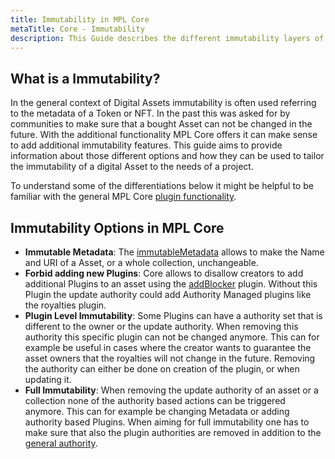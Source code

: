 ```yaml
---
title: Immutability in MPL Core
metaTitle: Core - Immutability
description: This Guide describes the different immutability layers of MPL Core
---
```


## What is a Immutability?
In the general context of Digital Assets immutability is often used referring to the metadata of a Token or NFT. In the past this was asked for by communities to make sure that a bought Asset can not be changed in the future. With the additional functionality MPL Core offers it can make sense to add additional immutability features. This guide aims to provide information about those different options and how they can be used to tailor the immutability of a digital Asset to the needs of a project.

To understand some of the differentiations below it might be helpful to be familiar with the general MPL Core [plugin functionality](/core/plugins).

## Immutability Options in MPL Core
- **Immutable Metadata**: The [immutableMetadata](/core/plugins/immutableMetadata) allows to make the Name and URI of a Asset, or a whole collection, unchangeable.
- **Forbid adding new Plugins**: Core allows to disallow creators to add additional Plugins to an asset using the [addBlocker](/core/plugins/addBlocker) plugin. Without this Plugin the update authority could add Authority Managed plugins like the royalties plugin. 
- **Plugin Level Immutability**: Some Plugins can have a authority set that is different to the owner or the update authority. When removing this authority this specific plugin can not be changed anymore. This can for example be useful in cases where the creator wants to guarantee the asset owners that the royalties will not change in the future. Removing the authority can either be done on creation of the plugin, or when updating it.
- **Full Immutability**: When removing the update authority of an asset or a collection none of the authority based actions can be triggered anymore. This can for example be changing Metadata or adding authority based Plugins. When aiming for full immutability one has to make sure that also the plugin authorities are removed in addition to the [general authority](/core/update#making-a-core-asset-data-immutable).
